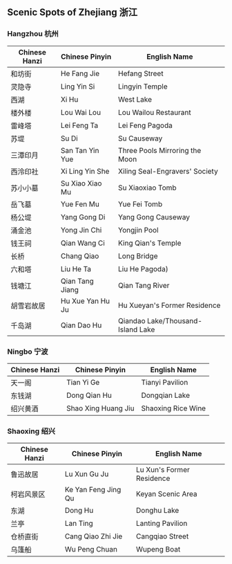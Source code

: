 ## Scenic Spots of Zhejiang 浙江

### Hangzhou 杭州

| Chinese Hanzi | Chinese Pinyin| English Name |
|-- |-- |--|
|和坊街 | He Fang Jie| Hefang Street |
|灵隐寺| Ling Yin Si|  Lingyin Temple|
|西湖 |Xi Hu|West Lake|
|楼外楼 |Lou Wai Lou|Lou Wailou Restaurant|
|雷峰塔|Lei Feng Ta|Lei Feng Pagoda|
|苏堤|Su Di|Su Causeway|
|三潭印月|San Tan Yin Yue|Three Pools Mirroring the Moon|
|西泠印社 |Xi Ling Yin She|Xiling Seal-Engravers' Society|
|苏小小墓 |Su Xiao Xiao Mu| Su Xiaoxiao Tomb|
|岳飞墓 |Yue Fen Mu|Yue Fei Tomb|
|杨公堤 |Yang Gong Di|Yang Gong Causeway |
|涌金池 |Yong Jin Chi|Yongjin Pool |
|钱王祠 |Qian Wang Ci|King Qian's Temple |
|长桥 |Chang Qiao|Long Bridge|
|六和塔 |Liu He Ta|Liu He Pagoda)|
|钱塘江|Qian Tang Jiang|Qian Tang River|
|胡雪岩故居 |Hu Xue Yan Hu Ju|Hu Xueyan's Former Residence|
|千岛湖|Qian Dao Hu|Qiandao Lake/Thousand-Island Lake|


### Ningbo 宁波

| Chinese Hanzi | Chinese Pinyin| English Name |
|-- |-- |--|
|天一阁| Tian Yi Ge|Tianyi Pavilion |
|东钱湖|Dong Qian Hu|Dongqian Lake|
|绍兴黄酒|Shao Xing Huang Jiu|Shaoxing Rice Wine|



### Shaoxing 绍兴

| Chinese Hanzi | Chinese Pinyin| English Name |
|-- |-- |--|
| 鲁迅故居 | Lu Xun Gu Ju| Lu Xun's Former Residence|
|柯岩风景区|Ke Yan Feng Jing Qu| Keyan Scenic Area|
|东湖|Dong Hu|Donghu Lake|
|兰亭|Lan Ting|Lanting Pavilion|
|仓桥直街|Cang Qiao Zhi Jie|Cangqiao Street|
|乌篷船|Wu Peng Chuan|Wupeng Boat|
